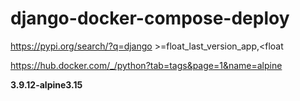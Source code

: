 # django-docker-compose-deploy

<!-- requirements -->
https://pypi.org/search/?q=django
<app>>=float_last_version_app,<float

<!-- Dockerfile -->
https://hub.docker.com/_/python?tab=tags&page=1&name=alpine
<!-- якоря - на что смотреть -->
**3.9.12-alpine3.15**